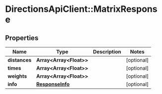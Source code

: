 # DirectionsApiClient::MatrixResponse

## Properties
Name | Type | Description | Notes
------------ | ------------- | ------------- | -------------
**distances** | **Array&lt;Array&lt;Float&gt;&gt;** |  | [optional] 
**times** | **Array&lt;Array&lt;Float&gt;&gt;** |  | [optional] 
**weights** | **Array&lt;Array&lt;Float&gt;&gt;** |  | [optional] 
**info** | [**ResponseInfo**](ResponseInfo.md) |  | [optional] 


